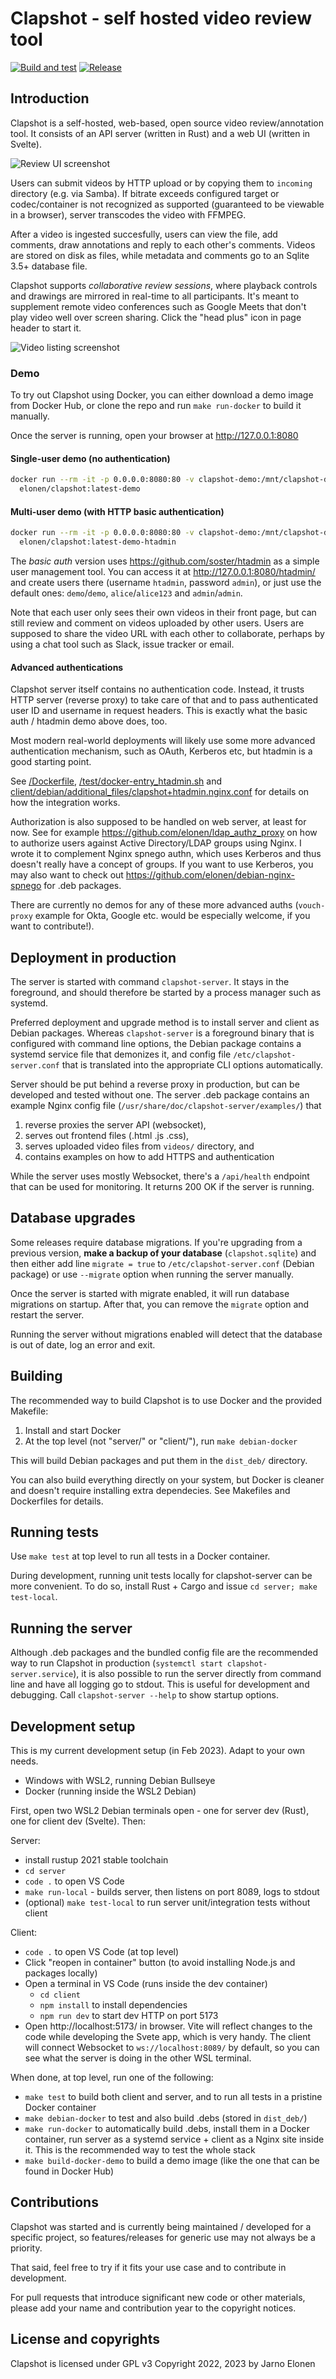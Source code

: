 # Clapshot - self hosted video review tool

[![Build and test](https://github.com/elonen/clapshot/actions/workflows/docker-test.yml/badge.svg)](https://github.com/elonen/clapshot/actions/workflows/docker-test.yml)
[![Release](https://img.shields.io/github/v/release/elonen/clapshot?include_prereleases)]()

## Introduction

Clapshot is a self-hosted, web-based, open source video review/annotation tool.
It consists of an API server (written in Rust) and a web UI (written in Svelte).

![Review UI screenshot](doc/video-commenting.webp)

Users can submit videos by HTTP upload or by copying them to `incoming` directory (e.g. via Samba).
If bitrate exceeds configured target or codec/container is not recognized as supported (guaranteed to be viewable in a browser),
server transcodes the video with FFMPEG.

After a video is ingested succesfully, users can view the file, add comments, draw annotations
and reply to each other's comments. Videos are stored on disk as files, while metadata and comments
go to an Sqlite 3.5+ database file.

Clapshot supports _collaborative review sessions_, where playback controls and drawings
are mirrored in real-time to all participants. It's meant to supplement remote video conferences
such as Google Meets that don't play video well over screen sharing. Click the "head plus" icon
in page header to start it.

![Video listing screenshot](doc/video-list.webp)


### Demo

To try out Clapshot using Docker, you can either download a demo image from Docker Hub, or clone the repo and run `make run-docker` to build it manually.

Once the server is running, open your browser at http://127.0.0.1:8080

#### Single-user demo (no authentication)

```bash
docker run --rm -it -p 0.0.0.0:8080:80 -v clapshot-demo:/mnt/clapshot-data/data \
  elonen/clapshot:latest-demo
```

#### Multi-user demo (with HTTP basic authentication)

```bash
docker run --rm -it -p 0.0.0.0:8080:80 -v clapshot-demo:/mnt/clapshot-data/data \
  elonen/clapshot:latest-demo-htadmin
```

The _basic auth_ version uses https://github.com/soster/htadmin as a simple user management tool.
You can access it at http://127.0.0.1:8080/htadmin/ and create users there (username `htadmin`, password `admin`), or just use the default ones: `demo`/`demo`, `alice`/`alice123` and `admin`/`admin`.

Note that each user only sees their own videos in their front page, but can still review and comment on videos uploaded by other users. Users are supposed to share the video URL with each other to collaborate,
perhaps by using a chat tool such as Slack, issue tracker or email.

#### Advanced authentications

Clapshot server itself contains no authentication code. Instead, it trusts
HTTP server (reverse proxy) to take care of that and to pass authenticated user ID
and username in request headers. This is exactly what the basic auth / htadmin demo
above does, too.

Most modern real-world deployments will likely use some more advanced authentication mechanism, such as OAuth, Kerberos etc, but htadmin is a good starting point.

See [/Dockerfile](Dockerfile), 
[/test/docker-entry_htadmin.sh](test/docker-entry_htadmin.sh) and 
[client/debian/additional_files/clapshot+htadmin.nginx.conf](client/debian/additional_files/clapshot+htadmin.nginx.conf) for details on how the integration works.

Authorization is also supposed to be handled on web server, at least for now.
See for example https://github.com/elonen/ldap_authz_proxy on how to
authorize users against Active Directory/LDAP groups using Nginx. I wrote it to complement
Nginx spnego authn, which uses Kerberos and thus doesn't really have a concept of groups.
If you want to use Kerberos, you may also want to check out https://github.com/elonen/debian-nginx-spnego
for .deb packages.

There are currently no demos for any of these more advanced auths (`vouch-proxy` example for Okta, Google etc. would be especially welcome, if you want to contribute!).

## Deployment in production

The server is started with command `clapshot-server`. It stays in the
foreground, and should therefore be started by a process manager such as systemd.

Preferred deployment and upgrade method is to install server and client as Debian
packages. Whereas `clapshot-server` is a foreground binary that is configured with command line options,
the Debian package contains a systemd service file that demonizes it, and config file `/etc/clapshot-server.conf` that is translated into the appropriate CLI options automatically. 

Server should be put behind a reverse proxy in production, but
can be developed and tested without one. The server .deb package contains
an example Nginx config file (`/usr/share/doc/clapshot-server/examples/`) that

 1. reverse proxies the server API (websocket),
 2. serves out frontend files (.html .js .css),
 3. serves uploaded video files from `videos/` directory, and
 4. contains examples on how to add HTTPS and authentication

While the server uses mostly Websocket, there's a `/api/health` endpoint that can be used
for monitoring. It returns 200 OK if the server is running.

## Database upgrades

Some releases require database migrations. If you're upgrading from a previous version, **make a backup of your database** (`clapshot.sqlite`) and then either add line `migrate = true` to `/etc/clapshot-server.conf` (Debian package) or use `--migrate` option when running the server manually.

Once the server is started with migrate enabled, it will run database migrations
on startup. After that, you can remove the `migrate` option and restart the server.

Running the server without migrations enabled will detect that the database is out of date, log an error and exit.

## Building

The recommended way to build Clapshot is to use Docker and the provided Makefile:

 1. Install and start Docker
 2. At the top level (not "server/" or "client/"), run `make debian-docker`

This will build Debian packages and put them in the `dist_deb/` directory.

You can also build everything directly on your system, but Docker
is cleaner and doesn't require installing extra dependecies.
See Makefiles and Dockerfiles for details.

## Running tests

Use `make test` at top level to run all tests in a Docker container.

During development, running unit tests locally for clapshot-server can be more
convenient. To do so, install Rust + Cargo and issue `cd server; make test-local`.

## Running the server

Although .deb packages and the bundled config file are the recommended way to run
Clapshot in production (`systemctl start clapshot-server.service`), it is also possible to
run the server directly from command line and have all logging go to stdout.
This is useful for development and debugging. Call `clapshot-server --help` to show startup options.

## Development setup

This is my current development setup (in Feb 2023). Adapt to your own needs.

 * Windows with WSL2, running Debian Bullseye
 * Docker (running inside the WSL2 Debian)

First, open two WSL2 Debian terminals open - one for server dev (Rust), one for client dev (Svelte). Then:

Server:

 * install rustup 2021 stable toolchain
 * `cd server`
 * `code .` to open VS Code
 * `make run-local` - builds server, then listens on port 8089, logs to stdout
 * (optional) `make test-local` to run server unit/integration tests without client

Client:

  * `code .` to open VS Code (at top level)
  * Click "reopen in container" button (to avoid installing Node.js and packages locally)
  * Open a terminal in VS Code (runs inside the dev container)
    - `cd client`
    - `npm install` to install dependencies
    - `npm run dev` to start dev HTTP on port 5173
  * Open http://localhost:5173/ in browser. Vite will reflect changes to the code
    while developing the Svete app, which is very handy. The client will connect Websocket to `ws://localhost:8089/` by default, so you can see what the server is doing in the other WSL terminal.

When done, at top level, run one of the following:

 * `make test` to build both client and server, and to run all tests in a pristine Docker container
 * `make debian-docker` to test and also build .debs (stored in `dist_deb/`)
 * `make run-docker` to automatically build .debs, install them in a Docker container, run server as a systemd service + client as a Nginx site inside it. This is the recommended way to test the whole stack
 * `make build-docker-demo` to build a demo image (like the one that can be found in Docker Hub)

## Contributions

Clapshot was started and is currently being maintained / developed for a specific project,
so features/releases for generic use may not always be a priority.

That said, feel free to try if it fits your use case and to contribute in development.

For pull requests that introduce significant new code or other materials, please add your
name and contribution year to the copyright notices.

## License and copyrights

Clapshot is licensed under GPL v3
Copyright 2022, 2023 by Jarno Elonen
